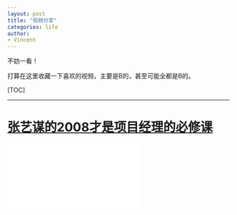 ```yaml
---
layout: post
title: "视频分享"
categories: life
author:
- Vincent
---
```


不妨一看！

打算在这里收藏一下喜欢的视频，主要是B的，甚至可能全都是B的。

[TOC]

---

# [张艺谋的2008才是项目经理的必修课](https://www.bilibili.com/video/BV1ui421Y7H6/?vd_source=ca82b73752b058cd4c25f053e9447523)

<iframe src="//player.bilibili.com/player.html?isOutside=true&aid=1456077606&bvid=BV1ui421Y7H6&cid=1613128309&p=1" scrolling="no" border="0" frameborder="no" framespacing="0" allowfullscreen="true"></iframe>
